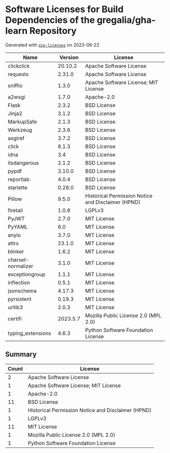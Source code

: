 # Software Licenses for Build Dependencies of the gregalia/gha-learn Repository

Generated with [`pip-licenses`](https://pypi.org/project/pip-licenses/) on 2023-06-22

| Name               | Version  | License                                            |
|--------------------|----------|----------------------------------------------------|
| clickclick         | 20.10.2  | Apache Software License                            |
| requests           | 2.31.0   | Apache Software License                            |
| sniffio            | 1.3.0    | Apache Software License; MIT License               |
| a2wsgi             | 1.7.0    | Apache-2.0                                         |
| Flask              | 2.3.2    | BSD License                                        |
| Jinja2             | 3.1.2    | BSD License                                        |
| MarkupSafe         | 2.1.3    | BSD License                                        |
| Werkzeug           | 2.3.6    | BSD License                                        |
| asgiref            | 3.7.2    | BSD License                                        |
| click              | 8.1.3    | BSD License                                        |
| idna               | 3.4      | BSD License                                        |
| itsdangerous       | 2.1.2    | BSD License                                        |
| pypdf              | 3.10.0   | BSD License                                        |
| reportlab          | 4.0.4    | BSD License                                        |
| starlette          | 0.28.0   | BSD License                                        |
| Pillow             | 9.5.0    | Historical Permission Notice and Disclaimer (HPND) |
| firetail           | 1.0.8    | LGPLv3                                             |
| PyJWT              | 2.7.0    | MIT License                                        |
| PyYAML             | 6.0      | MIT License                                        |
| anyio              | 3.7.0    | MIT License                                        |
| attrs              | 23.1.0   | MIT License                                        |
| blinker            | 1.6.2    | MIT License                                        |
| charset-normalizer | 3.1.0    | MIT License                                        |
| exceptiongroup     | 1.1.1    | MIT License                                        |
| inflection         | 0.5.1    | MIT License                                        |
| jsonschema         | 4.17.3   | MIT License                                        |
| pyrsistent         | 0.19.3   | MIT License                                        |
| urllib3            | 2.0.3    | MIT License                                        |
| certifi            | 2023.5.7 | Mozilla Public License 2.0 (MPL 2.0)               |
| typing_extensions  | 4.6.3    | Python Software Foundation License                 |

## Summary

| Count | License                                            |
|-------|----------------------------------------------------|
| 2     | Apache Software License                            |
| 1     | Apache Software License; MIT License               |
| 1     | Apache-2.0                                         |
| 11    | BSD License                                        |
| 1     | Historical Permission Notice and Disclaimer (HPND) |
| 1     | LGPLv3                                             |
| 11    | MIT License                                        |
| 1     | Mozilla Public License 2.0 (MPL 2.0)               |
| 1     | Python Software Foundation License                 |
